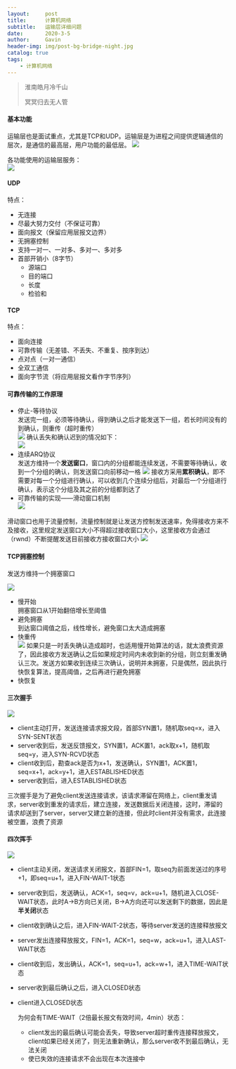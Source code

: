 ```yaml
---
layout:     post
title:      计算机网络
subtitle:   运输层详细问题
date:       2020-3-5
author:     Gavin
header-img: img/post-bg-bridge-night.jpg
catalog: true
tags:
    - 计算机网络
---
```


> 淮南皓月冷千山
> 
> 冥冥归去无人管

#### 基本功能

运输层也是面试重点，尤其是TCP和UDP。运输层是为进程之间提供逻辑通信的层次，是通信的最高层，用户功能的最低层。
![](http://gavinmandias.online/large/00831rSTgy1gcj43wwc2rj30ig0bmwhw.jpg)  

各功能使用的运输层服务：  
![](http://gavinmandias.online/large/00831rSTgy1gcj45oodb7j30eo0c5div.jpg)

#### UDP

特点：  

+ 无连接
+ 尽最大努力交付（不保证可靠）
+ 面向报文（保留应用层报文边界）
+ 无拥塞控制
+ 支持一对一、一对多、多对一、多对多
+ 首部开销小（8字节）
	+ 源端口
	+ 目的端口
	+ 长度
	+ 检验和

#### TCP

特点：  

+ 面向连接
+ 可靠传输（无差错、不丢失、不重复、按序到达）
+ 点对点（一对一通信）
+ 全双工通信
+ 面向字节流（将应用层报文看作字节序列）

#### 可靠传输的工作原理

+ 停止-等待协议  
	发送完一组，必须等待确认，得到确认之后才能发送下一组，若长时间没有的到确认，则重传（超时重传）  
	![](http://gavinmandias.online/large/00831rSTgy1gcj5ad0h3uj30i408575n.jpg)
	确认丢失和确认迟到的情况如下：  
	![](http://gavinmandias.online/large/00831rSTgy1gcj5bfa5mqj30kg0850uj.jpg)
+ 连续ARQ协议  
	发送方维持一个**发送窗口**，窗口内的分组都能连续发送，不需要等待确认，收到一个分组的确认，则发送窗口向前移动一格
	![](http://gavinmandias.online/large/00831rSTgy1gcj5inu7x3j30ex067gmp.jpg)
	接收方采用**累积确认**，即不需要对每一个分组进行确认，可以收到几个连续分组后，对最后一个分组进行确认，表示这个分组及其之前的分组都到达了
+ 可靠传输的实现——滑动窗口机制  
	![](http://gavinmandias.online/large/00831rSTgy1gcj5y7ekk5j30j805n403.jpg)  

滑动窗口也用于流量控制，流量控制就是让发送方控制发送速率，免得接收方来不及接收，这里规定发送窗口大小不得超过接收窗口大小，这里接收方会通过（rwnd）不断提醒发送目前接收方接收窗口大小
![](http://gavinmandias.online/large/00831rSTgy1gcj6t0aub6j30id09cwh6.jpg)

#### TCP拥塞控制

发送方维持一个拥塞窗口

![](http://gavinmandias.online/large/00831rSTgy1gcj73ac1ddj30kb07fgna.jpg)

+ 慢开始  
	拥塞窗口从1开始翻倍增长至阈值
+ 避免拥塞  
	到达窗口阈值之后，线性增长，避免窗口太大造成拥塞
+ 快重传  
	![](http://gavinmandias.online/large/00831rSTgy1gcj768hyavj30i407qta8.jpg)
	如果只是一时丢失确认造成超时，也适用慢开始算法的话，就太浪费资源了，因此接收方发送确认之后如果规定时间内未收到新的分组，则立刻重发确认三次。发送方如果收到连续三次确认，说明并未拥塞，只是偶然，因此执行快恢复算法，提高阈值，之后再进行避免拥塞
+ 快恢复

#### 三次握手

![](http://gavinmandias.online/large/00831rSTgy1gcj7hmevoaj30gm09zjtq.jpg)  

+ client主动打开，发送连接请求报文段，首部SYN置1，随机取seq=x，进入SYN-SENT状态
+ server收到后，发送反馈报文，SYN置1，ACK置1，ack取x+1，随机取seq=y，进入SYN-RCVD状态
+ client收到后，勘查ack是否为x+1，发送确认，SYN置1，ACK置1，seq=x+1，ack=y+1，进入ESTABLISHED状态
+ server收到后，进入ESTABLISHED状态

三次握手是为了避免client发送连接请求，该请求滞留在网络上，client重发请求，server收到重发的请求后，建立连接，发送数据后关闭连接，这时，滞留的请求却送到了server，server又建立新的连接，但此时client并没有需求，此连接被空置，浪费了资源

#### 四次挥手

![](http://gavinmandias.online/large/00831rSTgy1gcj7szpfj3j30i80c4q5z.jpg)

+ client主动关闭，发送请求关闭报文，首部FIN=1，取seq为前面发送过的序号+1，即seq=u+1，进入FIN-WAIT-1状态
+ server收到后，发送确认，ACK=1，seq=v，ack=u+1，随机进入CLOSE-WAIT状态，此时A->B方向已关闭，B->A方向还可以发送剩下的数据，因此是**半关闭**状态
+ client收到确认之后，进入FIN-WAIT-2状态，等待server发送的连接释放报文
+ server发出连接释放报文，FIN=1，ACK=1，seq=w，ack=u+1，进入LAST-WAIT状态
+ client收到后，发出确认，ACK=1，seq=u+1，ack=w+1，进入TIME-WAIT状态
+ server收到最后确认之后，进入CLOSED状态
+ client进入CLOSED状态

	为何会有TIME-WAIT（2倍最长报文有效时间，4min）状态：
	
	+ client发出的最后确认可能会丢失，导致server超时重传连接释放报文，client如果已经关闭了，则无法重新确认，那么server收不到最后确认，无法关闭
	+ 使已失效的连接请求不会出现在本次连接中